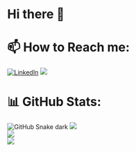 # Hi there 👋

# 📫 How to Reach me:
[![LinkedIn](https://img.shields.io/badge/LinkedIn-%230077B5.svg?logo=linkedin&logoColor=white)](https://www.linkedin.com/in/filip-muntean-54bb247b/)  <a href="mailto:filip.mihai.muntean@gmail.com?subject=Came%20from%20Github"><img src="https://img.shields.io/badge/gmail-%23D14836.svg?&style=for-the-badge&logo=gmail&logoColor=white" /></a>&nbsp;&nbsp;&nbsp;&nbsp;

# 📊 GitHub Stats: 
![GitHub Snake dark](https://github.com/filipmuntean/filipmuntean/blob/main/github-user-contribution.svg#gh-dark-mode-only)
![](https://github-readme-stats.vercel.app/api/top-langs/?username=filipmuntean&theme=cobalt&hide_border=false&include_all_commits=true&count_private=true&layout=compact)<br>
![](https://github-readme-stats.vercel.app/api?username=filipmuntean&count_private=true)<br>
![](https://github-readme-streak-stats.herokuapp.com/?user=filipmuntean&theme=cobalt&hide_border=false)<br/>

<!--
**filipmuntean/filipmuntean** is a ✨ _special_ ✨ repository because its `README.md` (this file) appears on your GitHub profile.
&theme=radical&hide_border=false&include_all_commits=true
Here are some ideas to get you started:

- 🔭 I’m currently working on ...
- 🌱 I’m currently learning ...
- 👯 I’m looking to collaborate on ...
- 🤔 I’m looking for help with ...
- 💬 Ask me about ...
- How to reach me: ...
- 😄 Pronouns: ...
- ⚡ Fun fact: ...
-->
